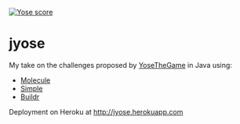 [![Yose score](http://yosethegame.com/players/testinfected/badge.svg)](http://yosethegame.com)

jyose
=====

My take on the challenges proposed by [YoseTheGame](http://yosethegame.com) in Java using:

* [Molecule](http://vtence.com/molecule)
* [Simple](http://simpleframework.org)
* [Buildr](http://buildr.apache.org)

Deployment on Heroku at http://jyose.herokuapp.com
